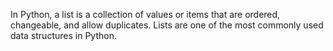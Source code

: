 In Python, a list is a collection of values or items that are ordered, changeable, and allow duplicates. Lists are one of the most commonly used data structures in Python.
